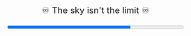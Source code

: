 <p align="center" style="font-size: 20px;">
    ♾️ The sky isn't the limit ♾️
</p>

<div align="center">
    <progress value="70" max="100" style="width: 80%; height: 15px;"></progress>
</div>

